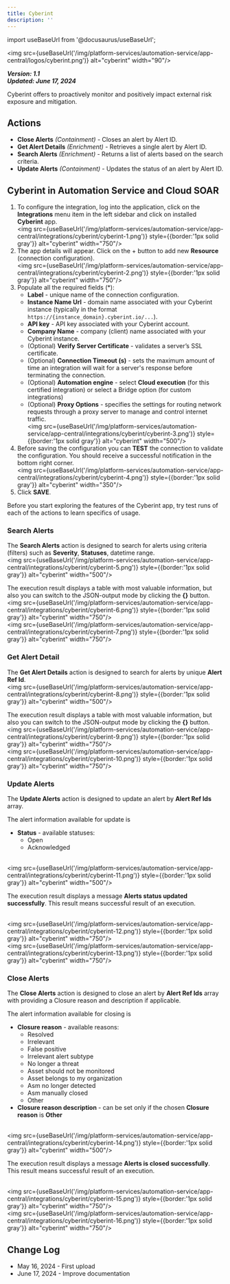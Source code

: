```yaml
---
title: Cyberint
description: ''
---
```


import useBaseUrl from '@docusaurus/useBaseUrl';

<img src={useBaseUrl('/img/platform-services/automation-service/app-central/logos/cyberint.png')} alt="cyberint" width="90"/>

***Version: 1.1  
Updated: June 17, 2024***

Cyberint offers to proactively monitor and positively impact external risk exposure and mitigation.

## Actions

* **Close Alerts** *(Containment)* - Closes an alert by Alert ID.
* **Get Alert Details** *(Enrichment)* - Retrieves a single alert by Alert ID.
* **Search Alerts** *(Enrichment)* - Returns a list of alerts based on the search criteria.
* **Update Alerts** *(Containment)* - Updates the status of an alert by Alert ID.

## Cyberint in Automation Service and Cloud SOAR

1. To configure the integration, log into the application, click on the **Integrations** menu item in the left sidebar and click on installed **Cyberint** app.
<br/><img src={useBaseUrl('/img/platform-services/automation-service/app-central/integrations/cyberint/cyberint-1.png')} style={{border:'1px solid gray'}} alt="cyberint" width="750"/>
2. The app details will appear. Click on the + button to add new **Resource** (connection configuration).
<br/><img src={useBaseUrl('/img/platform-services/automation-service/app-central/integrations/cyberint/cyberint-2.png')} style={{border:'1px solid gray'}} alt="cyberint" width="750"/>
3. Populate all the required fields (*):
    - **Label** - unique name of the connection configuration.
    - **Instance Name Url** - domain name associated with your Cyberint instance (typically in the format `https://{instance_domain}.cyberint.io/...`).
    - **API key** - API key associated with your Cyberint account.
    - **Company Name** - company (client) name associated with your Cyberint instance.
    - (Optional) **Verify Server Certificate** - validates a server’s SSL certificate.
    - (Optional) **Connection Timeout (s)** - sets the maximum amount of time an integration will wait for a server's response before terminating the connection.
    - (Optional) **Automation engine** - select **Cloud execution** (for this certified integration) or select a Bridge option (for custom integrations)
    - (Optional) **Proxy Options** - specifies the settings for routing network requests through a proxy server to manage and control internet traffic.<br/><img src={useBaseUrl('/img/platform-services/automation-service/app-central/integrations/cyberint/cyberint-3.png')} style={{border:'1px solid gray'}} alt="cyberint" width="500"/>
4. Before saving the configuration you can **TEST** the connection to validate the configuration. You should receive a successful notification in the bottom right corner.<br/><img src={useBaseUrl('/img/platform-services/automation-service/app-central/integrations/cyberint/cyberint-4.png')} style={{border:'1px solid gray'}} alt="cyberint" width="350"/>
5. Click **SAVE**.

Before you start exploring the features of the Cyberint app, try test runs of each of the actions to learn specifics of usage.

### Search Alerts
The **Search Alerts** action is designed to search for alerts using criteria (filters) such as **Severity**, **Statuses**, datetime range.
<br/><img src={useBaseUrl('/img/platform-services/automation-service/app-central/integrations/cyberint/cyberint-5.png')} style={{border:'1px solid gray'}} alt="cyberint" width="500"/>

The execution result displays a table with most valuable information, but also you can switch to the JSON-output mode by clicking the **{}** button.
<br/><img src={useBaseUrl('/img/platform-services/automation-service/app-central/integrations/cyberint/cyberint-6.png')} style={{border:'1px solid gray'}} alt="cyberint" width="750"/>
<br/><img src={useBaseUrl('/img/platform-services/automation-service/app-central/integrations/cyberint/cyberint-7.png')} style={{border:'1px solid gray'}} alt="cyberint" width="750"/>

### Get Alert Detail
The **Get Alert Details** action is designed to search for alerts by unique **Alert Ref Id**.
<br/><img src={useBaseUrl('/img/platform-services/automation-service/app-central/integrations/cyberint/cyberint-8.png')} style={{border:'1px solid gray'}} alt="cyberint" width="500"/>

The execution result displays a table with most valuable information, but also you can switch to the JSON-output mode by clicking the **{}** button.
<br/><img src={useBaseUrl('/img/platform-services/automation-service/app-central/integrations/cyberint/cyberint-9.png')} style={{border:'1px solid gray'}} alt="cyberint" width="750"/>
<br/><img src={useBaseUrl('/img/platform-services/automation-service/app-central/integrations/cyberint/cyberint-10.png')} style={{border:'1px solid gray'}} alt="cyberint" width="750"/>

### Update Alerts
The **Update Alerts** action is designed to update an alert by **Alert Ref Ids** array.

The alert information available for update is

- **Status** - available statuses:
  - Open 
  - Acknowledged

<br/><img src={useBaseUrl('/img/platform-services/automation-service/app-central/integrations/cyberint/cyberint-11.png')} style={{border:'1px solid gray'}} alt="cyberint" width="500"/>

The execution result displays a message **Alerts status updated successfully**. This result means successful result of an execution.

<br/><img src={useBaseUrl('/img/platform-services/automation-service/app-central/integrations/cyberint/cyberint-12.png')} style={{border:'1px solid gray'}} alt="cyberint" width="750"/>
<br/><img src={useBaseUrl('/img/platform-services/automation-service/app-central/integrations/cyberint/cyberint-13.png')} style={{border:'1px solid gray'}} alt="cyberint" width="750"/>

### Close Alerts
The **Close Alerts** action is designed to close an alert by **Alert Ref Ids** array with providing a Closure reason and description if applicable.

The alert information available for closing is

- **Closure reason** - available reasons: 
  - Resolved 
  - Irrelevant 
  - False positive 
  - Irrelevant alert subtype 
  - No longer a threat 
  - Asset should not be monitored 
  - Asset belongs to my organization 
  - Asm no longer detected 
  - Asm manually closed 
  - Other
- **Closure reason description** - can be set only if the chosen **Closure reason** is **Other**

<br/><img src={useBaseUrl('/img/platform-services/automation-service/app-central/integrations/cyberint/cyberint-14.png')} style={{border:'1px solid gray'}} alt="cyberint" width="500"/>

The execution result displays a message **Alerts is closed successfully**. This result means successful result of an execution.

<br/><img src={useBaseUrl('/img/platform-services/automation-service/app-central/integrations/cyberint/cyberint-15.png')} style={{border:'1px solid gray'}} alt="cyberint" width="750"/>
<br/><img src={useBaseUrl('/img/platform-services/automation-service/app-central/integrations/cyberint/cyberint-16.png')} style={{border:'1px solid gray'}} alt="cyberint" width="750"/>

## Change Log

* May 16, 2024 - First upload
* June 17, 2024 - Improve documentation